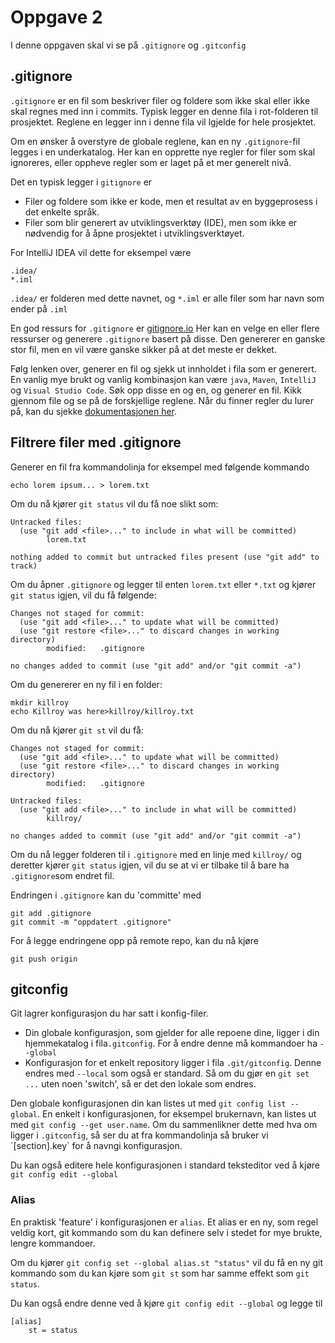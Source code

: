 # Oppgave 2
I denne oppgaven skal vi se på `.gitignore` og  `.gitconfig`
## .gitignore
`.gitignore` er en fil som beskriver filer og foldere som ikke skal eller ikke skal regnes med inn i commits. 
Typisk legger en denne fila i rot-folderen til prosjektet. Reglene en legger inn i denne fila vil lgjelde for hele prosjektet.

Om en ønsker å overstyre de globale reglene, kan en ny `.gitignore`-fil legges i en underkatalog.
Her kan en opprette nye regler for filer som skal ignoreres, eller oppheve regler som er laget på et mer generelt nivå.

Det en typisk legger i `gitignore` er 
 - Filer og foldere som ikke er kode, men et resultat av en byggeprosess i det enkelte språk.
 - Filer som blir generert av utviklingsverktøy (IDE), men som ikke er nødvendig for å åpne prosjektet i utviklingsverktøyet.

 For IntelliJ IDEA vil dette for eksempel være
```text
.idea/
*.iml
```
`.idea/` er folderen med dette navnet, og `*.iml` er alle filer som har navn som ender på `.iml`

En god ressurs for `.gitignore` er [gitignore.io](https://www.toptal.com/developers/gitignore/) 
Her kan en velge en eller flere ressurser og generere `.gitignore` basert på disse. 
Den genererer en ganske stor fil, men en vil være ganske sikker på at det meste er dekket.

Følg lenken over, generer en fil og sjekk ut innholdet i fila som er generert. 
En vanlig mye brukt og vanlig kombinasjon kan være `java`, `Maven`, `IntelliJ` og `Visual Studio Code`. 
Søk opp disse en og en, og generer en fil. Kikk gjennom file og se på de forskjellige reglene. 
Når du finner regler du lurer på, kan du sjekke [dokumentasjonen her](https://git-scm.com/docs/gitignore).

## Filtrere filer med .gitignore
Generer en fil fra kommandolinja for eksempel med følgende kommando
```shell
echo lorem ipsum... > lorem.txt
```
Om du nå kjører `git status` vil du få noe slikt som:
```text
Untracked files:
  (use "git add <file>..." to include in what will be committed)
        lorem.txt

nothing added to commit but untracked files present (use "git add" to track)
```
Om du åpner `.gitignore` og legger til enten `lorem.txt` eller `*.txt` og kjører `git status` igjen, vil du få følgende:
```text
Changes not staged for commit:
  (use "git add <file>..." to update what will be committed)
  (use "git restore <file>..." to discard changes in working directory)
        modified:   .gitignore

no changes added to commit (use "git add" and/or "git commit -a")
```

Om du genererer en ny fil i en folder:
```shell
mkdir killroy
echo Killroy was here>killroy/killroy.txt
```

Om du nå kjører `git st` vil du få:
```text
Changes not staged for commit:
  (use "git add <file>..." to update what will be committed)
  (use "git restore <file>..." to discard changes in working directory)
        modified:   .gitignore

Untracked files:
  (use "git add <file>..." to include in what will be committed)
        killroy/

no changes added to commit (use "git add" and/or "git commit -a")
```

Om du nå legger folderen til i `.gitignore` med en linje med `killroy/` og deretter kjører `git status` igjen, vil du se at vi er tilbake til å bare ha `.gitignore`som endret fil.

Endringen i `.gitignore` kan du 'committe' med 
``` shell
git add .gitignore
git commit -m "oppdatert .gitignore"
```
For å  legge endringene opp på remote repo, kan du nå kjøre
```shell
git push origin
```

## gitconfig
Git lagrer konfigurasjon du har satt i konfig-filer. 
 - Din globale konfigurasjon, som gjelder for alle repoene dine, ligger i din hjemmekatalog i fila`.gitconfig`. 
   For å endre denne må kommandoer ha `--global` 
 - Konfigurasjon for et enkelt repository ligger i fila `.git/gitconfig`. Denne endres med `--local` som også er standard.
   Så om du gjør en `git set ...` uten noen 'switch', så er det den lokale som endres.

Den globale konfigurasjonen din kan listes ut med `git config list --global`.
En enkelt i konfigurasjonen, for eksempel brukernavn, kan listes ut med `git config --get user.name`.
Om du sammenlikner dette med hva om ligger i `.gitconfig`, så ser du at fra kommandolinja så bruker vi ´[section].key` for å navngi konfigurasjon.

Du kan også editere hele konfigurasjonen i standard teksteditor ved å kjøre `git config edit --global`

### Alias
En praktisk 'feature' i konfigurasjonen er `alias`. 
Et alias er en ny, som regel veldig kort, git kommando som du kan definere selv i stedet for mye brukte, lengre kommandoer.

Om du kjører `git config set --global alias.st "status"` vil du få en ny git kommando som du kan kjøre som `git st` som har samme effekt som `git status`.

Du kan også endre denne ved å kjøre `git config edit --global` og legge til 
```text
[alias]
    st = status
```
